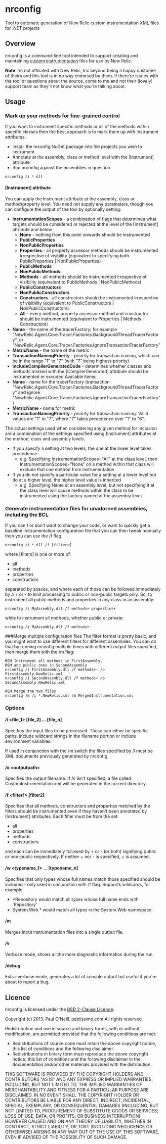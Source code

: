 nrconfig
========

Tool to automate generation of New Relic custom instrumentation XML files for .NET projects

## Overview
nrconfig is a command-line tool intended to support creating and maintaining [custom instrumentation](https://newrelic.com/docs/dotnet/CustomInstrumentation.html) files for use by New Relic.

**Note** I'm not affiliated with New Relic, Inc beyond being a happy customer of theirs and this tool is in no way endorsed by them. If there're issues with the tool or questions about the source, come to me and not their (lovely) support team as they'll not know what you're talking about.

## Usage

### Mark up your methods for fine-grained control
If you want to instrument specific methods or all of the methods within specific classes then the best approach is to mark them up with Instrument attributes.

* Install the nrconfig NuGet package into the projects you wish to instrument
* Annotate at the assembly, class or method level with the [Instrument] attribute
* Run nrconfig against the assemblies in question

```
nrconfig /i *.dll
```

#### [Instrument] attribute
You can apply the Instrument attribute at the assembly, class or method/property level. You need not supply any parameters, though you can configure the output of the tool by optionally setting:

* **InstrumentationScopes** - a combination of flags that determines what targets should be considered or rejected at the level of the [Instrument] attribute and below
    - **None** - nothing from this point onwards should be instrumented
    - **PublicProperties**
    - **NonPublicProperties**
    - **Properties** - all property accessor methods should be instrumented irrespective of visibility (equivalent to specifying both PublicProperties | NonPublicProperties)
    - **PublicMethods**
    - **NonPublicMethods**
    - **Methods** - all methods should be instrumented irrespective of visibility (equivalent to PublicMethods | NonPublicMethods)
    - **PublicConstructors**
    - **NonPublicConstructors**
    - **Constructors** - all constructors should be instrumented irrespective of visibility (equivalent to PublicConstructors | NonPublicConstructors)
    - **All** - every method, property accessor method and constructor should be instrumented (equivalent to Properties | Methods | Constructors)
* **Name** - the name of the tracerFactory; for example "NewRelic.Agent.Core.Tracer.Factories.BackgroundThreadTracerFactory", or "NewRelic.Agent.Core.Tracer.Factories.IgnoreTransactionTracerFactory"
* **MetricName** - the name of the metric
* **TransactionNamingPriority** - priority for transaction naming, which can be in the range "1" to "7" (with "7" being highest-priority)
* **IncludeCompilerGeneratedCode** - determines whether classes and methods marked with the [CompilerGenerated] attribute should be instrumented or excuded
Available items:
* **Name** - name for the tracerFactory (transaction "NewRelic.Agent.Core.Tracer.Factories.BackgroundThreadTracerFactory" and ignore "NewRelic.Agent.Core.Tracer.Factories.IgnoreTransactionTracerFactory")
* **MetricName** - name for metric
* **TransactionNamingPriority** - priority for transaction naming. Valid values are "1" to "7", where "7" takes precedence over "1" to "6".

The actual settings used when considering any given method for inclusion are a combination of the settings specified using [Instrument] attributes at the method, class and assembly levels.

* If you specify a setting at two levels, the one at the lower level takes precedence
    - e.g. Specifying InstrumentationScopes="All" at the class level, then InstrumentationScopes="None" on a method within that class will exclude that one method from instrumentation
* If you do not specify a particular value for a setting at a lower level but do at a higher level, the higher level value is inherited
    - e.g. Specifying Name at an assembly level, but not specifying it at the class level will cause methods within the class to be instrumented using the factory named at the assembly level

### Generate instrumentation files for unadorned assemblies, including the BCL
If you can't or don't want to change your code, or want to quickly get a baseline instrumentation configuration file that you can then tweak manually then you can use the /f flag.

```
nrconfig /i *.dll /f [filters]
```

where [filters] is one or more of:

* all
* methods
* properties
* constructors

separated by spaces, and where each of those can be followed immediately by a + or - to limit processing to public or non-public targets only. So, to instrument all public methods and properties in any class in an assembly:

````
nrconfig /i MyAssembly.dll /f methods+ properties+
````

while to instrument all methods, whether public or private:

````
nrconfig /i MyAssembly.dll /f methods+-
````

###Merge multiple configuration files
The filter format is pretty basic, and you might want to use different filters for different assemblies. You can do that by running nrconfig multiple times with different output files specified, then merge them with the /m flag:

````
REM Instrument all methods in FirstAssembly, 
REM and public ones in SecondAssembly
nrconfig /i FirstAssembly.dll /f methods+- /o FirstAssembly.NewRelic.xml
nrconfig /i SecondAssembly.dll /f methods+ /o SecondAssembly.NewRelic.xml

REM Merge the two files
nrconfig /m /i *.NewRelic.xml /o MergedInstrumentation.xml
````

### Options

#### /i &lt;file_1&gt; [file_2] ... [file_n]
Specifies the input files to be processed. These can either be specific paths, include wildcard strings in the filename portion or include environment variables.

If used in conjunction with the /m switch the files specified by /i must be XML documents previously generated by nrconfig.

#### /o &lt;outputpath&gt;
Specifies the output filename. If /o isn't specified, a file called CustomInstrumentation.xml will be generated in the current directory.

#### /f &lt;filter1&gt; [filter2]
Specifies that all methods, constructors and properties matched by the filters should be instrumented even if they haven't been annotated by [Instrument] attributes. Each filter must be from the set:

* all
* properties
* methods
* constructors

and each can be immediately followed by + or - (or both) signifying public or non-public respectively. If neither + nor - is specified, + is assumed.

#### /w &lt;typename_1&gt; ... [typename_n]
Specifies that only types whose full names match those specified should be included - only used in conjunction with /f flag. Supports wildcards, for example:

* *Repository would match all types whose full name ends with 'Repository'
* System.Web.* would match all types in the System.Web namespace

#### /m
Merges input instrumentation files into a single output file.

#### /v
Verbose mode, shows a little more diagnostic information during the run.

#### /debug 
Extra-verbose mode, generates a lot of console output but useful if you're about to report a bug.

## Licence
nrconfig is licensed under the [BSD 2-Clause Licence](http://opensource.org/licenses/BSD-2-Clause):

Copyright (c) 2013, Paul O'Neill, pablissimo.com
All rights reserved.

Redistribution and use in source and binary forms, with or without modification, are permitted provided that the following conditions are met:

* Redistributions of source code must retain the above copyright notice, this list of conditions and the following disclaimer.
* Redistributions in binary form must reproduce the above copyright notice, this list of conditions and the following disclaimer in the documentation and/or other materials provided with the distribution.

THIS SOFTWARE IS PROVIDED BY THE COPYRIGHT HOLDERS AND CONTRIBUTORS "AS IS" AND ANY EXPRESS OR IMPLIED WARRANTIES, INCLUDING, BUT NOT LIMITED TO, THE IMPLIED WARRANTIES OF MERCHANTABILITY AND FITNESS FOR A PARTICULAR PURPOSE ARE DISCLAIMED. IN NO EVENT SHALL THE COPYRIGHT HOLDER OR CONTRIBUTORS BE LIABLE FOR ANY DIRECT, INDIRECT, INCIDENTAL, SPECIAL, EXEMPLARY, OR CONSEQUENTIAL DAMAGES (INCLUDING, BUT NOT LIMITED TO, PROCUREMENT OF SUBSTITUTE GOODS OR SERVICES; LOSS OF USE, DATA, OR PROFITS; OR BUSINESS INTERRUPTION) HOWEVER CAUSED AND ON ANY THEORY OF LIABILITY, WHETHER IN CONTRACT, STRICT LIABILITY, OR TORT (INCLUDING NEGLIGENCE OR OTHERWISE) ARISING IN ANY WAY OUT OF THE USE OF THIS SOFTWARE, EVEN IF ADVISED OF THE POSSIBILITY OF SUCH DAMAGE.
